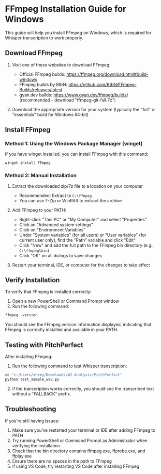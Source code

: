 # FFmpeg Installation Guide for Windows

This guide will help you install FFmpeg on Windows, which is required for Whisper transcription to work properly.

## Download FFmpeg

1. Visit one of these websites to download FFmpeg:
   - Official FFmpeg builds: https://ffmpeg.org/download.html#build-windows
   - FFmpeg builds by BtbN: https://github.com/BtbN/FFmpeg-Builds/releases/latest
   - gyan.dev builds: https://www.gyan.dev/ffmpeg/builds/ (recommended - download "ffmpeg-git-full.7z")

2. Download the appropriate version for your system (typically the "full" or "essentials" build for Windows 64-bit)

## Install FFmpeg

### Method 1: Using the Windows Package Manager (winget)
If you have winget installed, you can install FFmpeg with this command:
```powershell
winget install FFmpeg
```

### Method 2: Manual Installation
1. Extract the downloaded zip/7z file to a location on your computer
   - Recommended: Extract to `C:\ffmpeg`
   - You can use 7-Zip or WinRAR to extract the archive

2. Add FFmpeg to your PATH:
   - Right-click "This PC" or "My Computer" and select "Properties"
   - Click on "Advanced system settings"
   - Click on "Environment Variables"
   - Under "System variables" (for all users) or "User variables" (for current user only), find the "Path" variable and click "Edit"
   - Click "New" and add the full path to the FFmpeg bin directory (e.g., `C:\ffmpeg\bin`)
   - Click "OK" on all dialogs to save changes

3. Restart your terminal, IDE, or computer for the changes to take effect

## Verify Installation

To verify that FFmpeg is installed correctly:

1. Open a new PowerShell or Command Prompt window
2. Run the following command:
```powershell
ffmpeg -version
```

You should see the FFmpeg version information displayed, indicating that FFmpeg is correctly installed and available in your PATH.

## Testing with PitchPerfect

After installing FFmpeg:

1. Run the following command to test Whisper transcription:
```powershell
cd "c:/Users/shrey/Downloads/AI Analysis/PitchPerfect"
python test_sample_wav.py
```

2. If the transcription works correctly, you should see the transcribed text without a "FALLBACK" prefix.

## Troubleshooting

If you're still having issues:

1. Make sure you've restarted your terminal or IDE after adding FFmpeg to PATH
2. Try running PowerShell or Command Prompt as Administrator when verifying the installation
3. Check that the bin directory contains ffmpeg.exe, ffprobe.exe, and ffplay.exe
4. Ensure there are no spaces in the path to FFmpeg
5. If using VS Code, try restarting VS Code after installing FFmpeg
